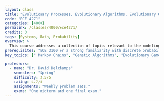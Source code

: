 ```yaml
---
layout: class
title: "Evolutionary Processes, Evolutionary Algorithms, Evolutionary Games"
code: "ECE 4271"
categories: [4000]
permalink: /classes/4000/ece4271/
credits: 3
tags: [Systems, Math, Probability]
overview: >
  This course addresses a collection of topics relevant to the modeling, analysis, simulation, and optimization of large complex multi-agent systems. It also provides a standalone introduction to discrete-time Markov chains; covers the Metropolis algorithm and its generalizations; gives an introduction to the theory of genetic algorithms; and provides an introduction to evolutionary game theory, including the ESS concept, replicator dynamics, and dynamic probabilistic approaches.
prerequisites: "ECE 3100 or a strong familiarity with discrete probability."
key_topics: [" Markov Chains", "Genetic Algorithms", "Evolutionary Game Theroy"]

professors:
  - name: "Dr. David Delchamps"
    semesters: "Spring"
    difficulty: 3.5/5
    rating: 4.7/5
    assignments: "Weekly problem sets."
    exams: "One midterm and one final exam."
---
```

